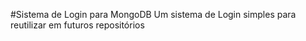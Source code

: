 #Sistema de Login para MongoDB
Um sistema de Login simples para reutilizar em futuros repositórios 
